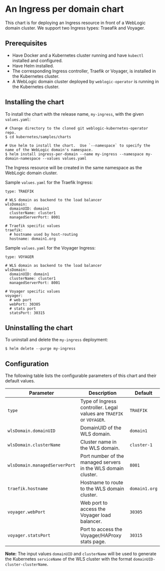 # An Ingress per domain chart
This chart is for deploying an Ingress resource in front of a WebLogic domain cluster. We support two Ingress types: Traeafik and Voyager.

## Prerequisites
- Have Docker and a Kubernetes cluster running and have `kubectl` installed and configured.
- Have Helm installed.
- The corresponding Ingress controller, Traefik or Voyager, is installed in the Kubernetes cluster.
- A WebLogic domain cluster deployed by `weblogic-operator` is running in the Kubernetes cluster.

## Installing the chart

To install the chart with the release name, `my-ingress`, with the given `values.yaml`:
```
# Change directory to the cloned git weblogic-kubernetes-operator repo.
$ cd kubernetes/samples/charts

# Use helm to install the chart.  Use `--namespace` to specify the name of the WebLogic domain's namespace.
$ helm install ingress-per-domain --name my-ingress --namespace my-domain-namespace --values values.yaml
```
The Ingress resource will be created in the same namespace as the WebLogic domain cluster.

Sample `values.yaml` for the Traefik Ingress:
```
type: TRAEFIK

# WLS domain as backend to the load balancer
wlsDomain:
  domainUID: domain1
  clusterName: cluster1
  managedServerPort: 8001

# Traefik specific values
traefik:
  # hostname used by host-routing
  hostname: domain1.org
```

Sample `values.yaml` for the Voyager Ingress:
```
type: VOYAGER

# WLS domain as backend to the load balancer
wlsDomain:
  domainUID: domain1
  clusterName: cluster1  
  managedServerPort: 8001

# Voyager specific values
voyager:
  # web port
  webPort: 30305
  # stats port
  statsPort: 30315
```
## Uninstalling the chart
To uninstall and delete the `my-ingress` deployment:
```
$ helm delete --purge my-ingress
```
## Configuration
The following table lists the configurable parameters of this chart and their default values.

| Parameter | Description | Default |
| --- | --- | --- |
| `type` | Type of Ingress controller. Legal values are `TRAEFIK` or `VOYAGER`. | `TRAEFIK` |
| `wlsDomain.domainUID` | DomainUID of the WLS domain. | `domain1` |
| `wlsDomain.clusterName` | Cluster name in the WLS domain. | `cluster-1` |
| `wlsDomain.managedServerPort` | Port number of the managed servers in the WLS domain cluster. | `8001` |
| `traefik.hostname` | Hostname to route to the WLS domain cluster. | `domain1.org` |
| `voyager.webPort` | Web port to access the Voyager load balancer. | `30305` |
| `voyager.statsPort` | Port to access the Voyager/HAProxy stats page. | `30315` |

**Note:** The input values `domainUID` and `clusterName` will be used to generate the Kubernetes `serviceName` of the WLS cluster with the format `domainUID-cluster-clusterName`.
